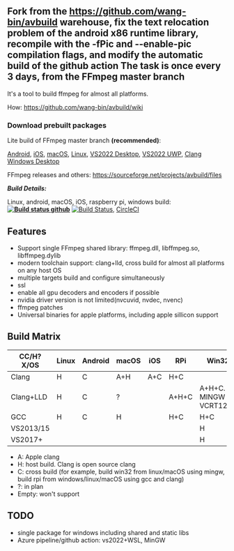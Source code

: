Fork from the https://github.com/wang-bin/avbuild warehouse, fix the text relocation problem of the android x86 runtime library, recompile with the -fPic and --enable-pic compilation flags, and modify the automatic build of the github action The task is once every 3 days, from the FFmpeg master branch
----
It's a tool to build ffmpeg for almost all platforms.

How: https://github.com/wang-bin/avbuild/wiki

### Download prebuilt packages



Lite build of FFmpeg master branch **(recommended)**:

[Android](https://sourceforge.net/projects/avbuild/files/android/ffmpeg-master-android-clang-lite.tar.xz/download), [iOS](https://sourceforge.net/projects/avbuild/files/iOS/ffmpeg-master-iOS-lite.tar.xz/download), [macOS](https://sourceforge.net/projects/avbuild/files/macOS/ffmpeg-master-macOS-lite.tar.xz/download), [Linux](https://sourceforge.net/projects/avbuild/files/linux/ffmpeg-master-linux-clang-lite.tar.xz/download), [VS2022 Desktop](https://sourceforge.net/projects/avbuild/files/windows-desktop/ffmpeg-master-windows-desktop-vs2022-lite.7z/download), [VS2022 UWP](https://sourceforge.net/projects/avbuild/files/uwp/ffmpeg-master-uwp-vs2022-lite.7z/download), [Clang Windows Desktop](https://sourceforge.net/projects/avbuild/files/windows-desktop/ffmpeg-master-windows-desktop-clang-lite.tar.xz/download)

FFmpeg releases and others: https://sourceforge.net/projects/avbuild/files

***Build Details:***

Linux, android, macOS, iOS, raspberry pi, windows build:**[![Build status github](https://github.com/wang-bin/avbuild/workflows/Build/badge.svg)](https://github.com/wang-bin/avbuild/actions)** [![Build Status](https://dev.azure.com/kb137035/github/_apis/build/status/wang-bin.avbuild?branchName=master)](https://dev.azure.com/kb137035/github/_build/latest?definitionId=5&branchName=master), [CircleCI](https://circleci.com/gh/wang-bin/avbuild)

## Features

- Support single FFmpeg shared library: ffmpeg.dll, libffmpeg.so, libffmpeg.dylib
- modern toolchain support: clang+lld, cross build for almost all platforms on any host OS
- multiple targets build and configure simultaneously
- ssl
- enable all gpu decoders and encoders if possible
- nvidia driver version is not limited(nvcuvid, nvdec, nvenc)
- ffmpeg patches
- Universal binaries for apple platforms, including apple sillicon support

## Build Matrix

| CC/H?X/OS | Linux | Android | macOS | iOS  | RPi   | Win32                          | WinStore | WinPhone |
| --------- | ----- | ------- | ----- | ---- | ----- | ------------------------------ | -------- | -------- |
| Clang     | H     | C       | A+H   | A+C  | H+C   |                                |          |          |
| Clang+LLD | H     | C       | ?     |      | A+H+C | A+H+C. <br />MINGW or VCRT120+ | A+H+C    | A+C      |
| GCC       | H     | C       | H     |      | H+C   | H+C                            |          |          |
| VS2013/15 |       |         |       |      |       | H                              | H        | C        |
| VS2017+   |       |         |       |      |       | H                              | H        |          |


- A: Apple clang
- H: host build. Clang is open source clang
- C: cross build (for example, build win32 from linux/macOS using mingw, build rpi from windows/linux/macOS using gcc and clang)
- ?: in plan
- Empty: won't support

## TODO
- single package for windows including shared and static libs
- Azure pipeline/github action: vs2022+WSL, MinGW

